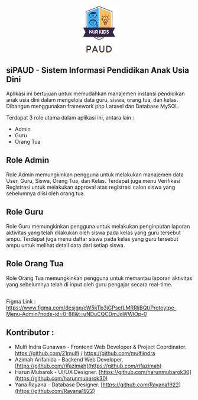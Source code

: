 <p align="center"><img src="https://raw.githubusercontent.com/21mulfi/paud-app/master/public/logo_paud.png?token=GHSAT0AAAAAACOSOPWOKGBVZYLE2IAIUWYUZUVFOTQ" width="100" alt="Logo PAUD Nur Kids"></p>

## siPAUD - Sistem Informasi Pendidikan Anak Usia Dini

Aplikasi ini bertujuan untuk memudahkan manajemen instansi pendidikan anak usia dini dalam mengelola data guru, siswa, orang tua, dan kelas. Dibangun menggunakan framework php Laravel dan Database MySQL.

Terdapat 3 role utama dalam aplikasi ini, antara lain :
- Admin
- Guru
- Orang Tua

## Role Admin

Role Admin memungkinkan pengguna untuk melakukan manajemen data User, Guru, Siswa, Orang Tua, dan Kelas. Terdapat juga menu Verifikasi Registrasi untuk melakukan approval atas registrasi calon siswa yang sebelumnya diisi oleh orang tua.

## Role Guru

Role Guru memungkinkan pengguna untuk melakukan penginputan laporan aktivitas yang telah dilakukan oleh siswa pada kelas yang guru tersebut ampu. Terdapat juga menu daftar siswa pada kelas yang guru tersebut ampu untuk melihat detail data dari setiap siswa.

## Role Orang Tua

Role Orang Tua memungkinkan pengguna untuk memantau laporan aktivitas yang sebelumnya telah di input oleh guru pengajar secara real-time.

##
## 
Figma Link : https://www.figma.com/design/cW5kTb3jGPsefLMRRljBQt/Protoytpe-Menu-Admin?node-id=0-88&t=uNDuCQCDmJoWWlOp-0
##
##


## Kontributor :

- Mulfi Indra Gunawan - Frontend Web Developer & Project Coordinator. https://github.com/21mulfi / https://github.com/mulfiindra
- Azimah Arifanida - Backend Web Developer. [https://github.com/rifazimah](https://github.com/rifazimah)
- Harun Mubarok - UI/UX Designer. [https://github.com/harunmubarok30](https://github.com/harunmubarok30)
- Yana Rayana - Database Designer. [https://github.com/Rayana1922](https://github.com/Rayana1922)
